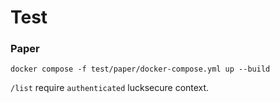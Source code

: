 # Test

### Paper
```
docker compose -f test/paper/docker-compose.yml up --build
```

`/list` require `authenticated` lucksecure context.